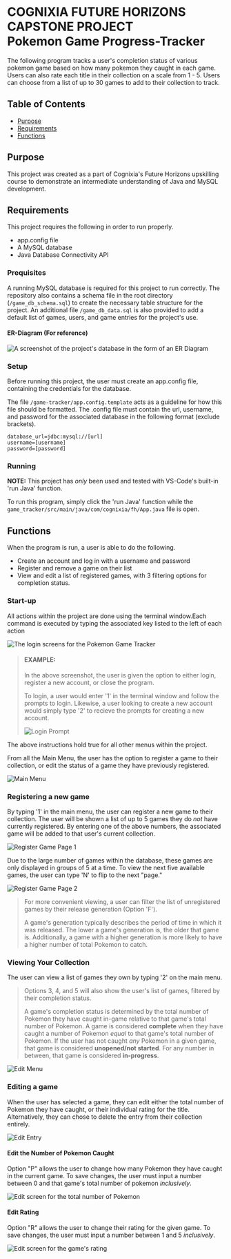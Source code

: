 # COGNIXIA FUTURE HORIZONS CAPSTONE PROJECT<br>Pokemon Game Progress-Tracker

The following program tracks a user's completion status of various pokemon game based on how many pokemon they caught in each game. Users can also rate each title in their collection on a scale from 1 - 5. Users can choose from a list of up to 30 games to add to their collection to track.

## Table of Contents
- [Purpose](##Purpose)
- [Requirements](##Requirements)
- [Functions](##Functions)

## Purpose
This project was created as a part of Cognixia's Future Horizons upskilling course to demonstrate an intermediate understanding of Java and MySQL development. 

## Requirements
This project requires the following in order to run properly.
- app.config file
- A MySQL database
- Java Database Connectivity API

### Prequisites
A running MySQL database is required for this project to run correctly. The repository also contains a schema file in the root directory (`/game_db_schema.sql`) to create the necessary table structure for the project. An additional file `/game_db_data.sql` is also provided to add a default list of games, users, and game entries for the project's use.

#### ER-Diagram (For reference)
![A screenshot of the project's database in the form of an ER Diagram](./screenshots/pkmn_db-ER_Diagram.png)

### Setup
Before running this project, the user must create an app.config file, containing the credentials for the database.

The file `/game-tracker/app.config.template` acts as a guideline for how this file should be formatted. The .config file must contain the url, username, and password for the associated database in the following format (exclude brackets).

```
database_url=jdbc:mysql://[url]
username=[username]
password=[password]
```

### Running
**NOTE:** This project has *only* been used and tested with VS-Code's built-in 'run Java' function.

To run this program, simply click the 'run Java' function while the `game_tracker/src/main/java/com/cognixia/fh/App.java` file is open.

## Functions
When the program is run, a user is able to do the following.
- Create an account and log in with a username and password
- Register and remove a game on their list
- View and edit a list of registered games, with 3 filtering options for completion status.

### Start-up
All actions within the project are done using the terminal window.Each command is executed by typing the associated key listed to the left of each action

![The login screens for the Pokemon Game Tracker](./screenshots/FutureHorizons_Capstone_Login.png)
> #### EXAMPLE:
> In the above screenshot, the user is given the option to either login, register a new account, or close the program.
>
> To login, a user would enter '1' in the terminal window and follow the prompts to login. Likewise, a user looking to create a new account would simply type '2' to recieve the prompts for creating a new account.
> 
> ![Login Prompt](./screenshots/LoginPrompt_Capstone.png)

The above instructions hold true for all other menus within the project. 

From all the Main Menu, the user has the option to register a game to their collection, or edit the status of a game they have previously registered.

 ![Main Menu](./screenshots/MainMenu_Capstone.png)

### Registering a new game
By typing '1' in the main menu, the user can register a new game to their collection. The user will be shown a list of up to 5 games they do *not* have currently registered. By entering one of the above numbers, the associated game will be added to that user's current collection.

![Register Game Page 1](./screenshots/Register_1_Capstone.png)

Due to the large number of games within the database, these games are only displayed in groups of 5 at a time. To view the next five available games, the user can type 'N' to flip to the next "page."

![Register Game Page 2](./screenshots/Register_2_Capstone.png)

> For more convenient viewing, a user can filter the list of unregistered games by their release generation (Option 'F').
>
> A game's generation typically describes the period of time in which it was released. The lower a game's generation is, the older that game is. Additionally, a game with a higher generation is more likely to have a higher number of total Pokemon to catch.

### Viewing Your Collection
The user can view a list of games they own by typing '2' on the main menu.

> Options 3, 4, and 5 will also show the user's list of games, filtered by their completion status.
>
> A game's completion status is determined by the total number of Pokemon they have caught in-game relative to that game's total number of Pokemon. 
> A game is considered **complete** when they have caught a number of Pokemon *equal* to that game's total number of Pokemon. 
> If the user has not caught *any* Pokemon in a given game, that game is considered **unopened/not started**. 
> For any number in between, that game is considered **in-progress**.

![Edit Menu](./screenshots/Edit_Capstone.png)

### Editing a game
When the user has selected a game, they can edit either the total number of Pokemon they have caught, or their individual rating for the title. Alternatively, they can chose to delete the entry from their collection entirely.

![Edit Entry](./screenshots/EditEntry_Capstone.png)

#### Edit the Number of Pokemon Caught
Option "P" allows the user to change how many Pokemon they have caught in the current game. To save changes, the user must input a number between 0 and that game's total number of pokemon *inclusively*.

![Edit screen for the total number of Pokemon](./screenshots/EditNumCaught_Capstone.png)

#### Edit Rating
Option "R" allows the user to change their rating for the given game. To save changes, the user must input a number between 1 and 5 *inclusively*.

![Edit screen for the game's rating](./screenshots/EditRating_Capstone.png)